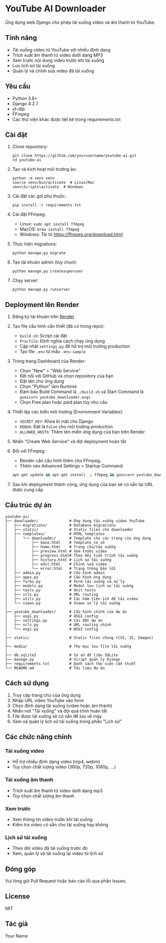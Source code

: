 # YouTube AI Downloader

Ứng dụng web Django cho phép tải xuống video và âm thanh từ YouTube.

## Tính năng

- Tải xuống video từ YouTube với nhiều định dạng
- Trích xuất âm thanh từ video dưới dạng MP3
- Xem trước nội dung video trước khi tải xuống
- Lưu lịch sử tải xuống
- Quản lý và chỉnh sửa video đã tải xuống

## Yêu cầu

- Python 3.8+
- Django 4.2.7
- yt-dlp
- FFmpeg
- Các thư viện khác được liệt kê trong requirements.txt

## Cài đặt

1. Clone repository:
   ```
   git clone https://github.com/yourusername/youtube-ai.git
   cd youtube-ai
   ```

2. Tạo và kích hoạt môi trường ảo:
   ```
   python -m venv venv
   source venv/bin/activate  # Linux/Mac
   venv\Scripts\activate  # Windows
   ```

3. Cài đặt các gói phụ thuộc:
   ```
   pip install -r requirements.txt
   ```

4. Cài đặt FFmpeg:
   - Linux: `sudo apt install ffmpeg`
   - MacOS: `brew install ffmpeg`
   - Windows: Tải từ https://ffmpeg.org/download.html

5. Thực hiện migrations:
   ```
   python manage.py migrate
   ```

6. Tạo tài khoản admin (tùy chọn):
   ```
   python manage.py createsuperuser
   ```

7. Chạy server:
   ```
   python manage.py runserver
   ```

## Deployment lên Render

1. Đăng ký tài khoản trên [Render](https://render.com)

2. Tạo file cấu hình cần thiết (đã có trong repo):
   - `build.sh`: Script cài đặt
   - `Procfile`: Định nghĩa cách chạy ứng dụng
   - Cập nhật `settings.py` để hỗ trợ môi trường production
   - Tạo file `.env` từ mẫu `.env-sample`

3. Trong trang Dashboard của Render:
   - Chọn "New" > "Web Service"
   - Kết nối với GitHub và chọn repository của bạn
   - Đặt tên cho ứng dụng
   - Chọn "Python" làm Runtime
   - Đảm bảo Build Command là `./build.sh` và Start Command là `gunicorn youtube_downloader.wsgi`
   - Chọn Free plan hoặc paid plan tùy nhu cầu

4. Thiết lập các biến môi trường (Environment Variables):
   - `SECRET_KEY`: Khóa bí mật cho Django
   - `DEBUG`: Đặt là `False` cho môi trường production
   - `ALLOWED_HOSTS`: Thêm tên miền ứng dụng của bạn trên Render

5. Nhấn "Create Web Service" và đợi deployment hoàn tất

6. Đối với FFmpeg:
   - Render cần cấu hình thêm cho FFmpeg.
   - Thêm vào Advanced Settings > Startup Command:
   ```bash
   apt-get update && apt-get install -y ffmpeg && gunicorn youtube_downloader.wsgi
   ```

7. Sau khi deployment thành công, ứng dụng của bạn sẽ có sẵn tại URL được cung cấp

## Cấu trúc dự án

```
youtube-ai/
├── downloader/              # Ứng dụng tải xuống video YouTube
│   ├── migrations/          # Database migrations
│   ├── static/              # Static files cho downloader
│   ├── templates/           # HTML templates
│   │   └── downloader/      # Template cho các trang của ứng dụng
│   │       ├── base.html    # Template cơ sở
│   │       ├── home.html    # Trang chủ/tải xuống
│   │       ├── preview.html # Xem trước video
│   │       ├── progress.html# Theo dõi tiến trình tải xuống
│   │       ├── history.html # Lịch sử tải xuống
│   │       ├── edit.html    # Chỉnh sửa video
│   │       └── error.html   # Trang thông báo lỗi
│   ├── admin.py             # Cấu hình admin
│   ├── apps.py              # Cấu hình ứng dụng
│   ├── forms.py             # Form tải xuống và xử lý
│   ├── models.py            # Model lưu lịch sử tải xuống
│   ├── tests.py             # Unit tests
│   ├── urls.py              # URL routing
│   ├── utils.py             # Các hàm tiện ích để tải video
│   └── views.py             # Views xử lý tải xuống
│
├── youtube_downloader/      # Cấu hình chính của dự án
│   ├── asgi.py              # ASGI config
│   ├── settings.py          # Cài đặt dự án
│   ├── urls.py              # URL routing chính
│   └── wsgi.py              # WSGI config
│
├── static/                  # Static files chung (CSS, JS, Images)
│
├── media/                   # Thư mục lưu file tải xuống
│
├── db.sqlite3               # Cơ sở dữ liệu SQLite
├── manage.py                # Script quản lý Django
├── requirements.txt         # Danh sách thư viện cần thiết
└── README.md                # Tài liệu dự án
```

## Cách sử dụng

1. Truy cập trang chủ của ứng dụng
2. Nhập URL video YouTube vào form
3. Chọn định dạng tải xuống (video hoặc âm thanh)
4. Nhấn nút "Tải xuống" và đợi quá trình hoàn tất
5. File được tải xuống sẽ có sẵn để lưu về máy
6. Xem và quản lý lịch sử tải xuống trong phần "Lịch sử"

## Các chức năng chính

### Tải xuống video
- Hỗ trợ nhiều định dạng video (mp4, webm)
- Tùy chọn chất lượng video (360p, 720p, 1080p, ...)

### Tải xuống âm thanh
- Trích xuất âm thanh từ video dưới dạng mp3
- Tùy chọn chất lượng âm thanh

### Xem trước
- Xem thông tin video trước khi tải xuống
- Kiểm tra video có sẵn cho tải xuống hay không

### Lịch sử tải xuống
- Theo dõi video đã tải xuống trước đó
- Xem, quản lý và tải xuống lại video từ lịch sử

## Đóng góp

Vui lòng gửi Pull Request hoặc báo cáo lỗi qua phần Issues.

## License

MIT

## Tác giả

Your Name
